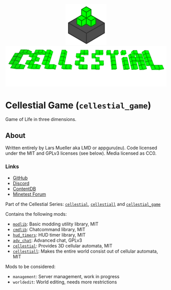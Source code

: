 <p align="center"><img alt="Image" src="menu/logo.png"><img alt="Image" src="menu/header.png"></p>

# Cellestial Game (`cellestial_game`)

Game of Life in three dimensions.

## About

Written entirely by Lars Mueller aka LMD or appguru(eu). Code licensed under the MIT and GPLv3 licenses (see below). Media licensed as CC0.

### Links

* [GitHub](https://github.com/appgurueu/cellestial_game)
* [Discord](https://discordapp.com/invite/ysP74by)
* [ContentDB](https://content.minetest.net/packages/LMD/cellestial_game)
* [Minetest Forum](https://forum.minetest.net/viewtopic.php?f=50&t=24458)

Part of the Cellestial Series: [`cellestial`](https://github.com/appgurueu/cellestial), [`cellestiall`](https://github.com/appgurueu/cellestiall) and [`cellestial_game`](https://github.com/appgurueu/cellestial_game)

Contains the following mods:

* [`modlib`](https://github.com/appgurueu/modlib): Basic modding utility library, MIT
* [`cmdlib`](https://github.com/appgurueu/cmdlib): Chatcommand library, MIT
* [`hud_timers`](https://github.com/appgurueu/hud_timers): HUD timer library, MIT
* [`adv_chat`](https://github.com/appgurueu/adv_chat): Advanced chat, GPLv3
* [`cellestial`](https://github.com/appgurueu/cellestial): Provides 3D cellular automata, MIT
* [`cellestiall`](https://github.com/appgurueu/cellestiall): Makes the entire world consist out of cellular automata, MIT

Mods to be considered:

* `management`: Server management, work in progress
* `worldedit`: World editing, needs more restrictions
